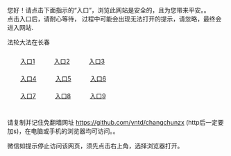 您好！请点击下面指示的“入口”，浏览此网站是安全的，且为您带来平安。。 <br/>
点击入口后，请耐心等待， 过程中可能会出现无法打开的提示，请忽略，最终会进入网站. </br>

法轮大法在长春<br/>
<div style="padding:10px"><a style="margin:20px" target="_blank" href="https://d3gsct3prgutva.cloudfront.net/2Qpsp?zaxpsyjc" id="ccLink1" rel="nofollow">入口1</a> <a target="_blank" style="margin:20px" href="https://d1k4sg00l08gp7.cloudfront.net/2Qpsp?gsxjltx" id="ccLink2" rel="nofollow">入口2</a> <a style="margin:20px" target="_blank" href="https://d1tjp61m0muqu5.cloudfront.net/2Qpsp?infow" id="ccLink3" rel="nofollow">入口3</a></div>

<div style="padding:10px" ><a style="margin:20px" target="_blank" href="https://d3gsct3prgutva.cloudfront.net/2Qpsp?zaxpsyjc" id="ccLink4" rel="nofollow">入口4</a> <a style="margin:20px" href="https://d1k4sg00l08gp7.cloudfront.net/2Qpsp?gsxjltx" target="_blank" id="ccLink5" rel="nofollow">入口5</a> <a style="margin:20px" href="https://d1tjp61m0muqu5.cloudfront.net/2Qpsp?infow" target="_blank" id="ccLink6" rel="nofollow">入口6</a></div>

<div style="padding:10px"><a style="margin:20px" target="_blank" href="https://d3gsct3prgutva.cloudfront.net/2Qpsp?zaxpsyjc" id="ccLink7" rel="nofollow">入口7</a> <a style="margin:20px" href="https://d1k4sg00l08gp7.cloudfront.net/2Qpsp?gsxjltx" target="_blank" id="ccLink8" rel="nofollow">入口8</a> <a style="margin:20px" target="_blank" href="https://d1tjp61m0muqu5.cloudfront.net/2Qpsp?infow" id="ccLink9" rel="nofollow">入口9</a></div>

<br/>



请复制并记住免翻墙网址 https://github.com/yntd/changchunzx (http后一定要加s)，在电脑或手机的浏览器均可访问。。<br/>

微信如提示停止访问该网页，须先点击右上角，选择浏览器打开。
